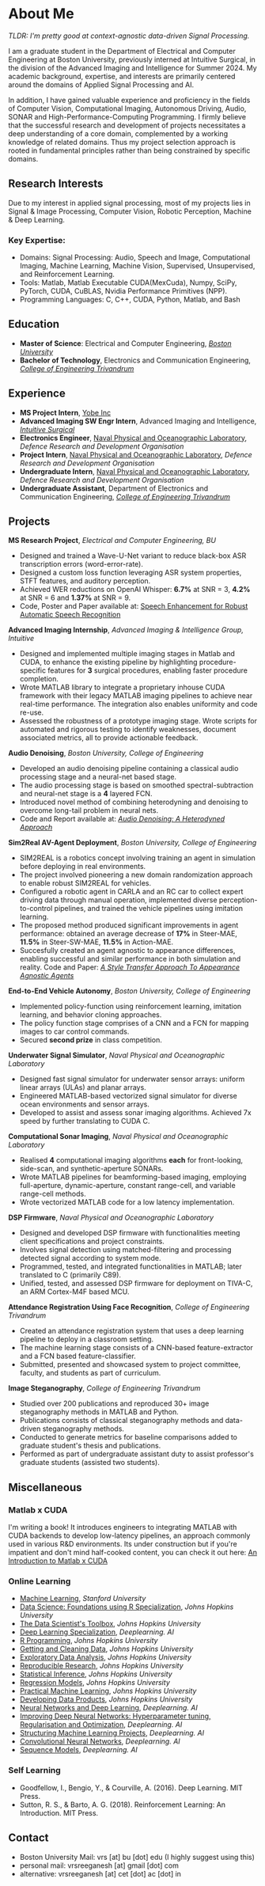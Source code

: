 # About Me
*TLDR: I'm pretty good at context-agnostic data-driven Signal Processing.*

I am a graduate student in the Department of Electrical and Computer Engineering at Boston University, previously interned at Intuitive Surgical, in the division of the Advanced Imaging and Intelligence for Summer 2024. My academic background, expertise, and interests are primarily centered around the domains of Applied Signal Processing and AI.

In addition, I have gained valuable experience and proficiency in the fields of Computer Vision, Computational Imaging, Autonomous Driving, Audio, SONAR and High-Performance-Computing Programming. I firmly believe that the successful research and development of projects necessitates a deep understanding of a core domain, complemented by a working knowledge of related domains. Thus my project selection approach is rooted in fundamental principles rather than being constrained by specific domains.

## Research Interests
Due to my interest in applied signal processing, most of my projects lies in Signal & Image Processing, Computer Vision, Robotic Perception, Machine & Deep Learning. 

### Key Expertise:
- Domains: Signal Processing: Audio, Speech and Image, Computational Imaging, Machine Learning, Machine Vision, Supervised, Unsupervised, and Reinforcement Learning.
- Tools: Matlab, Matlab Executable CUDA(MexCuda), Numpy, SciPy, PyTorch, CUDA, CuBLAS, Nvidia Performance Primitives (NPP).
- Programming Languages: C, C++, CUDA, Python, Matlab, and Bash

## Education
- **Master of Science**: Electrical and Computer Engineering, [*Boston University*](http://www.bu.edu)
- **Bachelor of Technology**, Electronics and Communication Engineering, [*College of Engineering Trivandrum*](https://www.cet.ac.in)

## Experience
- **MS Project Intern**, [Yobe Inc](https://yobeinc.com)
- **Advanced Imaging SW Engr Intern**, Advanced Imaging and Intelligence, [*Intuitive Surgical*](https://www.intuitive.com/en-us)
- **Electronics Engineer**, [Naval Physical and Oceanographic Laboratory](https://www.drdo.gov.in/drdo/labs-and-establishments/naval-physical-oceanographic-laboratory-npol), *Defence Research and Development Organisation*
- **Project Intern**, [Naval Physical and Oceanographic Laboratory](https://www.drdo.gov.in/drdo/labs-and-establishments/naval-physical-oceanographic-laboratory-npol), *Defence Research and Development Organisation*
- **Undergraduate Intern**, [Naval Physical and Oceanographic Laboratory](https://www.drdo.gov.in/drdo/labs-and-establishments/naval-physical-oceanographic-laboratory-npol), *Defence Research and Development Organisation*
- **Undergraduate Assistant**, Department of Electronics and Communication Engineering, [*College of Engineering Trivandrum*](https://www.cet.ac.in)


## Projects
<!-- =============================== -->
<!-- =============================== -->
<!-- =============================== -->
<!-- =============================== -->
<!-- =============================== -->
**MS Research Project**, *Electrical and Computer Engineering, BU* 
- Designed and trained a Wave-U-Net variant to reduce black-box ASR transcription errors (word-error-rate).
- Designed a custom loss function leveraging ASR system properties, STFT features, and auditory perception.
- Achieved WER reductions on OpenAI Whisper: **6.7%** at SNR = 3, **4.2%** at SNR = 6 and **1.37%** at SNR = 9.
- Code, Poster and Paper available at: [Speech Enhancement for Robust Automatic Speech Recognition](https://github.com/vrsreeganesh/asr-enhancer)


<!-- =============================== -->
<!-- =============================== -->
<!-- =============================== -->
<!-- =============================== -->
<!-- =============================== -->
**Advanced Imaging Internship**, *Advanced Imaging & Intelligence Group, Intuitive*
- Designed and implemented multiple imaging stages in Matlab and CUDA, to enhance the existing pipeline by highlighting procedure-specific features for **3** surgical procedures, enabling faster procedure completion.
- Wrote MATLAB library to integrate a proprietary inhouse CUDA framework with their legacy MATLAB imaging pipelines to achieve near real-time performance. The integration also enables uniformity and code re-use.
- Assessed the robustness of a prototype imaging stage. Wrote scripts for automated and rigorous testing to identify weaknesses, document associated metrics, all to provide actionable feedback.


<!-- =============================== -->
<!-- =============================== -->
<!-- =============================== -->
<!-- =============================== -->
<!-- =============================== -->
**Audio Denoising**, *Boston University, College of Engineering*
- Developed an audio denoising pipeline containing a classical audio processing stage and a neural-net based stage.
- The audio processing stage is based on smoothed spectral-subtraction and neural-net stage is a **4** layered FCN.
- Introduced novel method of combining heterodyning and denoising to overcome long-tail problem in neural nets.
- Code and Report available at: [*Audio Denoising: A Heterodyned Approach*](https://github.com/vrsreeganesh/AudioDenoising_A_HeteroDyned_Approach)
 

<!-- =============================== -->
<!-- =============================== -->
<!-- =============================== -->
<!-- =============================== -->
<!-- =============================== -->
**Sim2Real AV-Agent Deployment**, *Boston University, College of Engineering*
- SIM2REAL is a robotics concept involving training an agent in simulation before deploying in real environments.
- The project involved pioneering a new domain randomization approach to enable robust SIM2REAL for vehicles. 
- Configured a robotic agent in CARLA and an RC car to collect expert driving data through manual operation, implemented diverse perception-to-control pipelines, and trained the vehicle pipelines using imitation learning.
- The proposed method produced significant improvements in agent performance: obtained an average decrease of **17%** in Steer-MAE, **11.5%** in Steer-SW-MAE, **11.5%** in Action-MAE. 
- Succesfully created an agent agnostic to appearance differences, enabling successful and similar performance in both simulation and reality. Code and Paper: [*A Style Transfer Approach To Appearance Agnostic Agents*](https://github.com/vrsreeganesh/StyleTransferApproachToAppearanceAgnosticAgents/blob/main/EC523_ProjectReport_SreeganeshValatharaRajendran.pdf)
 


<!-- =============================== -->
<!-- =============================== -->
<!-- =============================== -->
<!-- =============================== -->
<!-- =============================== -->
**End-to-End Vehicle Autonomy**, *Boston University, College of Engineering*
- Implemented policy-function using reinforcement learning, imitation learning, and behavior cloning approaches.
- The policy function stage comprises of a CNN and a FCN for mapping images to car control commands.
- Secured **second prize** in class competition. 

<!-- =============================== -->
<!-- =============================== -->
<!-- =============================== -->
<!-- =============================== -->
<!-- =============================== -->
**Underwater Signal Simulator**, *Naval Physical and Oceanographic Laboratory*
- Designed fast signal simulator for underwater sensor arrays: uniform linear arrays (ULAs) and planar arrays. 
- Engineered MATLAB-based vectorized signal simulator for diverse ocean environments and sensor arrays.
- Developed to assist and assess sonar imaging algorithms. Achieved 7x speed by further translating to CUDA C.

<!-- =============================== -->
<!-- =============================== -->
<!-- =============================== -->
<!-- =============================== -->
<!-- =============================== -->
**Computational Sonar Imaging**, *Naval Physical and Oceanographic Laboratory*
- Realised **4** computational imaging algorithms **each** for front-looking, side-scan, and synthetic-aperture SONARs.
- Wrote MATLAB pipelines for beamforming-based imaging, employing full-aperture, dynamic-aperture, constant range-cell, and variable range-cell methods. 
- Wrote vectorized MATLAB code for a low latency implementation.

<!-- =============================== -->
<!-- =============================== -->
<!-- =============================== -->
<!-- =============================== -->
<!-- =============================== -->
**DSP Firmware**, *Naval Physical and Oceanographic Laboratory*
- Designed and developed DSP firmware with functionalities meeting client specifications and project constraints.
- Involves signal detection using matched-filtering and processing detected signal according to system mode.
- Programmed, tested, and integrated functionalities in MATLAB; later translated to C (primarily C89).
- Unified, tested, and assessed DSP firmware for deployment on TIVA-C, an ARM Cortex-M4F based MCU.

<!-- =============================== -->
<!-- =============================== -->
<!-- =============================== -->
<!-- =============================== -->
<!-- =============================== -->
**Attendance Registration Using Face Recognition**, *College of Engineering Trivandrum*
- Created an attendance registration system that uses a deep learning pipeline to deploy in a classroom setting. 
- The machine learning stage consists of a CNN-based feature-extractor and a FCN based feature-classifier. 
- Submitted, presented and showcased system to project committee, faculty, and students as part of curriculum.

<!-- =============================== -->
<!-- =============================== -->
<!-- =============================== -->
<!-- =============================== -->
<!-- =============================== -->
**Image Steganography**, *College of Engineering Trivandrum*
- Studied over 200 publications and reproduced 30+ image steganography methods in MATLAB and Python. 
- Publications consists of classical steganography methods and data-driven steganography methods. 
- Conducted to generate metrics for baseline comparisons added to graduate student's thesis and publications. 
- Performed as part of undergraduate assistant duty to assist professor's graduate students (assisted two students).

## Miscellaneous

### Matlab x CUDA
I'm writing a book! It introduces engineers to integrating MATLAB with CUDA backends to develop low-latency pipelines, an approach commonly used in various R&D environments. Its under construction but if you're impatient and don't mind half-cooked content, you can check it out here: [An Introduction to Matlab x CUDA](https://vrsreeganesh.github.io/MatlabxCUDA/intro.html#)

### Online Learning

- [Machine Learning](https://www.coursera.org/account/accomplishments/records/C3QMKPURUE4K), *Stanford University*
- [Data Science: Foundations using R Specialization](https://www.coursera.org/account/accomplishments/specialization/448DRD5CP3BJ), *Johns Hopkins University*
- [The Data Scientist's Toolbox](https://www.coursera.org/account/accomplishments/records/DU82QGR6NXGU), *Johns Hopkins University*
- [Deep Learning Specialization](https://www.coursera.org/account/accomplishments/specialization/S5LNWNHS3C8D), *Deeplearning. AI*
- [R Programming](https://www.coursera.org/account/accomplishments/records/7FPVU9PMW69R), *Johns Hopkins University*
- [Getting and Cleaning Data](https://www.coursera.org/account/accomplishments/records/T6SHXFKUKM37), *Johns Hopkins University*
- [Exploratory Data Analysis](https://www.coursera.org/account/accomplishments/records/UMK922MMAMEB), *Johns Hopkins University*
- [Reproducible Research](https://www.coursera.org/account/accomplishments/records/LFUY3QTNAR3Y), *Johns Hopkins University*
- [Statistical Inference](https://www.coursera.org/account/accomplishments/records/4JRRY5J4R4R8), *Johns Hopkins University*
- [Regression Models](https://www.coursera.org/account/accomplishments/records/CP63HLYP57CF), *Johns Hopkins University*
- [Practical Machine Learning](https://www.coursera.org/account/accomplishments/records/TC8D47E8MQ8W), *Johns Hopkins University*
- [Developing Data Products](https://www.coursera.org/account/accomplishments/records/SSSKY6SEB6XK), *Johns Hopkins University*
- [Neural Networks and Deep Learning](https://www.coursera.org/account/accomplishments/records/2ZRFGW7EG9MS), *Deeplearning. AI*
- [Improving Deep Neural Networks: Hyperparameter tuning, Regularisation and Optimization](https://www.coursera.org/account/accomplishments/records/XEE7AFZR2HUA), *Deeplearning. AI*
- [Structuring Machine Learning Projects](https://www.coursera.org/account/accomplishments/records/JKCBWTCZU2BU), *Deeplearning. AI*
- [Convolutional Neural Networks](https://www.coursera.org/account/accomplishments/records/6822CBKF4HSK), *Deeplearning. AI*
- [Sequence Models](https://www.coursera.org/account/accomplishments/records/A58XSTA7WJD6), *Deeplearning. AI*

### Self Learning
- Goodfellow, I., Bengio, Y., & Courville, A. (2016). Deep Learning. MIT Press. 
- Sutton, R. S., & Barto, A. G. (2018). Reinforcement Learning: An Introduction. MIT Press.


## Contact
- Boston University Mail: vrs [at] bu [dot] edu  (I highly suggest using this)
- personal mail: vrsreeganesh [at] gmail [dot] com  
- alternative: vrsreeganesh [at] cet [dot] ac [dot] in
